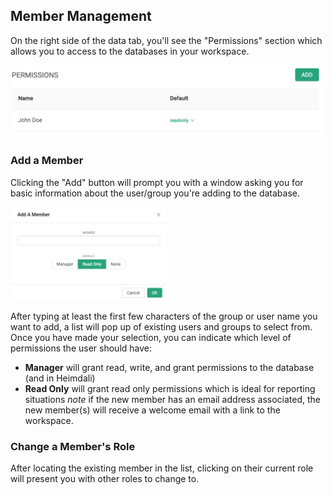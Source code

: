 ## Member Management
On the right side of the data tab, you'll see the "Permissions" section which allows you to access to the databases in your workspace.

<img src="permissions.png" width="500">

### Add a Member
Clicking the "Add" button will prompt you with a window asking you for basic information about the user/group you're adding to the database.

<img src="new_member.png" width="250">

After typing at least the first few characters of the group or user name you want to add, a list will pop up of existing users and groups to select from.
Once you have made your selection, you can indicate which level of permissions the user should have: 
- **Manager** will grant read, write, and grant permissions to the database (and in Heimdali)
- **Read Only** will grant read only permissions which is ideal for reporting situations
_note_ if the new member has an email address associated, the new member(s) will receive a welcome email with a link to the workspace.
### Change a Member's Role
After locating the existing member in the list, clicking on their current role will present you with other roles to change to.